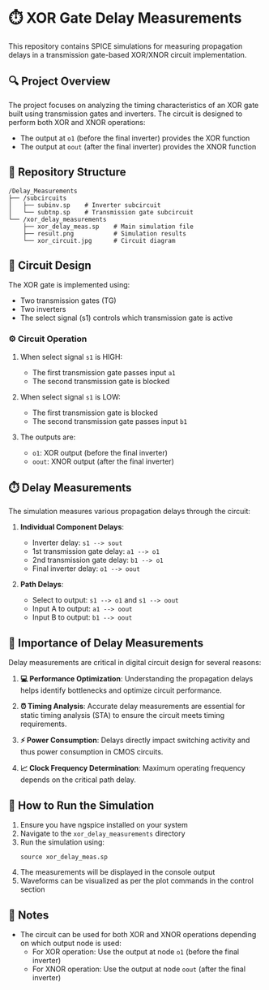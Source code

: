 # ⏱️ XOR Gate Delay Measurements

This repository contains SPICE simulations for measuring propagation delays in a transmission gate-based XOR/XNOR circuit implementation.

## 🔍 Project Overview

The project focuses on analyzing the timing characteristics of an XOR gate built using transmission gates and inverters. The circuit is designed to perform both XOR and XNOR operations:
- The output at `o1` (before the final inverter) provides the XOR function
- The output at `oout` (after the final inverter) provides the XNOR function

## 📁 Repository Structure

```
/Delay_Measurements
├── /subcircuits
│   ├── subinv.sp    # Inverter subcircuit
│   └── subtnp.sp    # Transmission gate subcircuit
└── /xor_delay_measurements
    ├── xor_delay_meas.sp    # Main simulation file
    ├── result.png           # Simulation results
    └── xor_circuit.jpg      # Circuit diagram
```

## 🔧 Circuit Design

The XOR gate is implemented using:
- Two transmission gates (TG)
- Two inverters
- The select signal (s1) controls which transmission gate is active

### ⚙️ Circuit Operation

1. When select signal `s1` is HIGH:
   - The first transmission gate passes input `a1`
   - The second transmission gate is blocked

2. When select signal `s1` is LOW:
   - The first transmission gate is blocked
   - The second transmission gate passes input `b1`

3. The outputs are:
   - `o1`: XOR output (before the final inverter)
   - `oout`: XNOR output (after the final inverter)

## ⏱️ Delay Measurements

The simulation measures various propagation delays through the circuit:

1. **Individual Component Delays**:
   - Inverter delay: `s1 --> sout`
   - 1st transmission gate delay: `a1 --> o1`
   - 2nd transmission gate delay: `b1 --> o1`
   - Final inverter delay: `o1 --> oout`

2. **Path Delays**:
   - Select to output: `s1 --> o1` and `s1 --> oout`
   - Input A to output: `a1 --> oout`
   - Input B to output: `b1 --> oout`

## 🔑 Importance of Delay Measurements

Delay measurements are critical in digital circuit design for several reasons:

1. **💻 Performance Optimization**: Understanding the propagation delays helps identify bottlenecks and optimize circuit performance.

2. **⏰ Timing Analysis**: Accurate delay measurements are essential for static timing analysis (STA) to ensure the circuit meets timing requirements.

3. **⚡ Power Consumption**: Delays directly impact switching activity and thus power consumption in CMOS circuits.

4. **📈 Clock Frequency Determination**: Maximum operating frequency depends on the critical path delay.

## 🚀 How to Run the Simulation

1. Ensure you have ngspice installed on your system
2. Navigate to the `xor_delay_measurements` directory
3. Run the simulation using:
   ```
   source xor_delay_meas.sp
   ```
4. The measurements will be displayed in the console output
5. Waveforms can be visualized as per the plot commands in the control section

## 📝 Notes

- The circuit can be used for both XOR and XNOR operations depending on which output node is used:
  - For XOR operation: Use the output at node `o1` (before the final inverter)
  - For XNOR operation: Use the output at node `oout` (after the final inverter)

